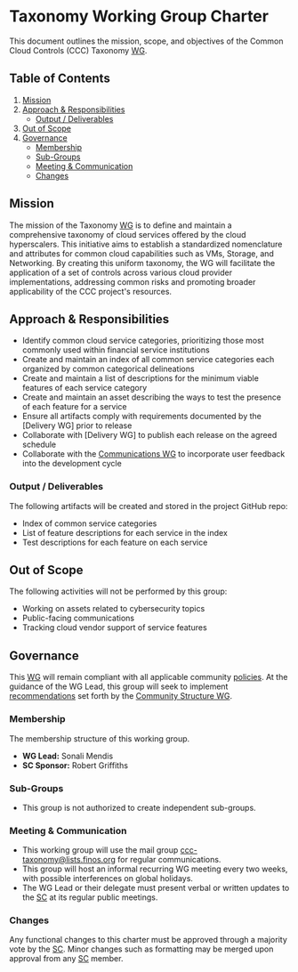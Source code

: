 # Taxonomy Working Group Charter

This document outlines the mission, scope, and objectives of the Common Cloud Controls (CCC) Taxonomy [WG].

## Table of Contents

1. [Mission](#mission)
2. [Approach & Responsibilities](#approach--responsibilities)
   - [Output / Deliverables](#output--deliverables)
3. [Out of Scope](#out-of-scope)
4. [Governance](#governance)
   - [Membership](#membership)
   - [Sub-Groups](#sub-groups)
   - [Meeting & Communication](#meeting--communication)
   - [Changes](#changes)
   
## Mission

The mission of the Taxonomy [WG] is to define and maintain a comprehensive taxonomy of cloud services offered by the cloud hyperscalers. This initiative aims to establish a standardized nomenclature and attributes for common cloud capabilities such as VMs, Storage, and Networking. By creating this uniform taxonomy, the WG will facilitate the application of a set of controls across various cloud provider implementations, addressing common risks and promoting broader applicability of the CCC project's resources.

## Approach & Responsibilities

- Identify common cloud service categories, prioritizing those most commonly used within financial service institutions
- Create and maintain an index of all common service categories each organized by common categorical delineations
- Create and maintain a list of descriptions for the minimum viable features of each service category
- Create and maintain an asset describing the ways to test the presence of each feature for a service
- Ensure all artifacts comply with requirements documented by the [Delivery WG] prior to release
- Collaborate with [Delivery WG] to publish each release on the agreed schedule
- Collaborate with the [Communications WG] to incorporate user feedback into the development cycle

### Output / Deliverables

The following artifacts will be created and stored in the project GitHub repo:

- Index of common service categories
- List of feature descriptions for each service in the index
- Test descriptions for each feature on each service

## Out of Scope

The following activities will not be performed by this group:

- Working on assets related to cybersecurity topics
- Public-facing communications
- Tracking cloud vendor support of service features

## Governance

This [WG] will remain compliant with all applicable community [policies]. At the guidance of the WG Lead, this group will seek to implement [recommendations] set forth by the [Community Structure WG].

### Membership

The membership structure of this working group.

- **WG Lead:** Sonali Mendis
- **SC Sponsor:** Robert Griffiths

### Sub-Groups

- This group is not authorized to create independent sub-groups.

### Meeting & Communication

- This working group will use the mail group <ccc-taxonomy@lists.finos.org> for regular communications.
- This group will host an informal recurring WG meeting every two weeks, with possible interferences on global holidays.
- The WG Lead or their delegate must present verbal or written updates to the [SC] at its regular public meetings.

### Changes

Any functional changes to this charter must be approved through a majority vote by the [SC]. Minor changes such as formatting may be merged upon approval from any [SC] member.

[WG]: <../../community-groups.md#working-groups>
[SC]: <../../community-groups.md#steering-committee>
[policies]: <../../community-policies/README.md>
[recommendations]: <../../community-recommendations/README.md>
[Communications WG]: <../communications/charter.md>
[Community Structure WG]: <../communications/charter.md>